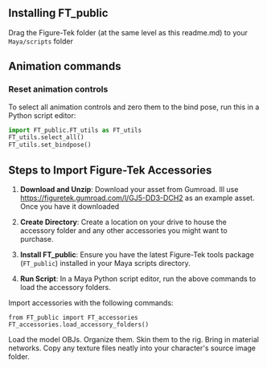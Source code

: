 
##  **Installing FT_public**
Drag the Figure-Tek folder (at the same level as this readme.md) to  your `Maya/scripts` folder


## Animation commands
###  Reset animation controls
To select all animation controls and zero them to the bind pose, run this in a Python script editor:

```python
import FT_public.FT_utils as FT_utils
FT_utils.select_all()
FT_utils.set_bindpose()
```

## Steps to Import Figure-Tek Accessories

1. **Download and Unzip**: Download your asset from Gumroad. Ill use https://figuretek.gumroad.com/l/GJ5-DD3-DCH2 as an example asset. Once you have it downloaded 


2. **Create Directory**: Create a location on your drive to house the accessory folder and any other accessories you might want to purchase.
3. **Install FT_public**: Ensure you have the latest Figure-Tek tools package (`FT_public`) installed in your Maya scripts directory.
4. **Run Script**: In a Maya Python script editor, run the above commands to load the accessory folders.


Import accessories with the following commands:
```
from FT_public import FT_accessories
FT_accessories.load_accessory_folders()
```


Load the model OBJs.
Organize them.
Skin them to the rig.
Bring in material networks.
Copy any texture files neatly into your character's source image folder.
